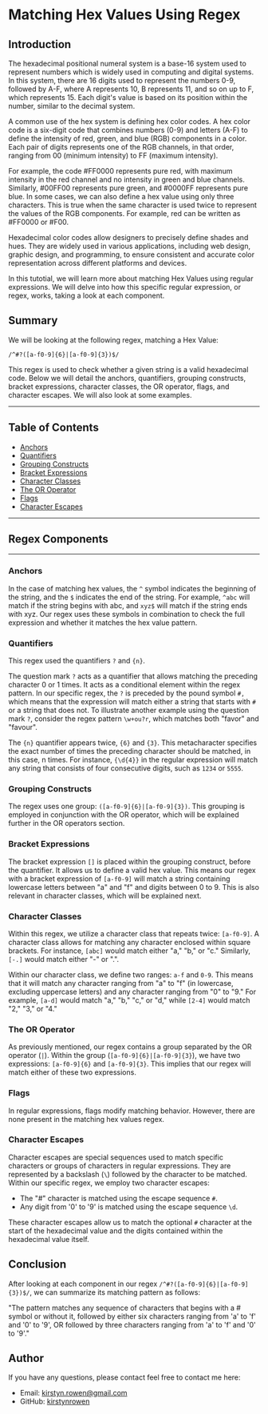 # Matching Hex Values Using Regex

## Introduction

The hexadecimal positional numeral system is a base-16 system used to represent numbers which is widely used in computing and digital systems. In this system, there are 16 digits used to represent the numbers 0-9, followed by A-F, where A represents 10, B represents 11, and so on up to F, which represents 15. Each digit's value is based on its position within the number, similar to the decimal system.

A common use of the hex system is defining hex color codes. A hex color code is a six-digit code that combines numbers (0-9) and letters (A-F) to define the intensity of red, green, and blue (RGB) components in a color. Each pair of digits represents one of the RGB channels, in that order, ranging from 00 (minimum intensity) to FF (maximum intensity).

For example, the code #FF0000 represents pure red, with maximum intensity in the red channel and no intensity in green and blue channels. Similarly, #00FF00 represents pure green, and #0000FF represents pure blue. In some cases, we can also define a hex value using only three characters. This is true when the same character is used twice to represent the values of the RGB components. For example, red can be written as #FF0000 or #F00.

Hexadecimal color codes allow designers to precisely define shades and hues. They are widely used in various applications, including web design, graphic design, and programming, to ensure consistent and accurate color representation across different platforms and devices.

In this tutotial, we will learn more about matching Hex Values using regular expressions. We will delve into how this specific regular expression, or regex, works, taking a look at each component.

## Summary

We will be looking at the following regex, matching a Hex Value:

`/^#?([a-f0-9]{6}|[a-f0-9]{3})$/`

This regex is used to check whether a given string is a valid hexadecimal code. Below we will detail the anchors, quantifiers, grouping constructs, bracket expressions, character classes, the OR operator, flags, and character escapes. We will also look at some examples.

<hr>

## Table of Contents

- [Anchors](#anchors)
- [Quantifiers](#quantifiers)
- [Grouping Constructs](#grouping-constructs)
- [Bracket Expressions](#bracket-expressions)
- [Character Classes](#character-classes)
- [The OR Operator](#the-or-operator)
- [Flags](#flags)
- [Character Escapes](#character-escapes)
<hr>

## Regex Components

<hr>

### Anchors

In the case of matching hex values, the `^` symbol indicates the beginning of the string, and the `$` indicates the end of the string. For example, `^abc` will match if the string begins with abc, and `xyz$` will match if the string ends with xyz. Our regex uses these symbols in combination to check the full expression and whether it matches the hex value pattern.

### Quantifiers

This regex used the quantifiers `?` and `{n}`.

The question mark `?` acts as a quantifier that allows matching the preceding character 0 or 1 times. It acts as a conditional element within the regex pattern. In our specific regex, the `?` is preceded by the pound symbol `#,` which means that the expression will match either a string that starts with `#` or a string that does not. To illustrate another example using the question mark `?`, consider the regex pattern `\w+ou?r`, which matches both "favor" and "favour".

The `{n}` quantifier appears twice, `{6}` and `{3}`. This metacharacter specifies the exact number of times the preceding character should be matched, in this case, n times. For instance, `{\d{4}}` in the regular expression will match any string that consists of four consecutive digits, such as `1234` or `5555`.

### Grouping Constructs

The regex uses one group: `([a-f0-9]{6}|[a-f0-9]{3})`. This grouping is employed in conjunction with the OR operator, which will be explained further in the OR operators section.

### Bracket Expressions

The bracket expression `[]` is placed within the grouping construct, before the quantifier. It allows us to define a valid hex value. This means our regex with a bracket expression of `[a-f0-9]` will match a string containing lowercase letters between "a" and "f" and digits between 0 to 9. This is also relevant in character classes, which will be explained next.

### Character Classes

Within this regex, we utilize a character class that repeats twice: `[a-f0-9]`. A character class allows for matching any character enclosed within square brackets. For instance, `[abc]` would match either "a," "b," or "c." Similarly, `[-.]` would match either "-" or ".".

Within our character class, we define two ranges: `a-f` and `0-9`. This means that it will match any character ranging from "a" to "f" (in lowercase, excluding uppercase letters) and any character ranging from "0" to "9." For example, `[a-d]` would match "a," "b," "c," or "d," while `[2-4]` would match "2," "3," or "4."

### The OR Operator

As previously mentioned, our regex contains a group separated by the OR operator (`|`). Within the group (`[a-f0-9]{6}|[a-f0-9]{3}`), we have two expressions: `[a-f0-9]{6}` and `[a-f0-9]{3}`. This implies that our regex will match either of these two expressions.

### Flags

In regular expressions, flags modify matching behavior. However, there are none present in the matching hex values regex.

### Character Escapes

Character escapes are special sequences used to match specific characters or groups of characters in regular expressions. They are represented by a backslash (`\`) followed by the character to be matched. Within our specific regex, we employ two character escapes:

- The "#" character is matched using the escape sequence `#`.
- Any digit from '0' to '9' is matched using the escape sequence `\d`.

These character escapes allow us to match the optional `#` character at the start of the hexadecimal value and the digits contained within the hexadecimal value itself.

## Conclusion

After looking at each component in our regex `/^#?([a-f0-9]{6}|[a-f0-9]{3})$/`, we can summarize its matching pattern as follows:

"The pattern matches any sequence of characters that begins with a # symbol or without it, followed by either six characters ranging from 'a' to 'f' and '0' to '9', OR followed by three characters ranging from 'a' to 'f' and '0' to '9'."

## Author

If you have any questions, please contact feel free to contact me here:

- Email: [kirstyn.rowen@gmail.com](mailto:kirstyn.rowen@gmail.com)
- GitHub: [kirstynrowen](https://github.com/kirstynrowen)
